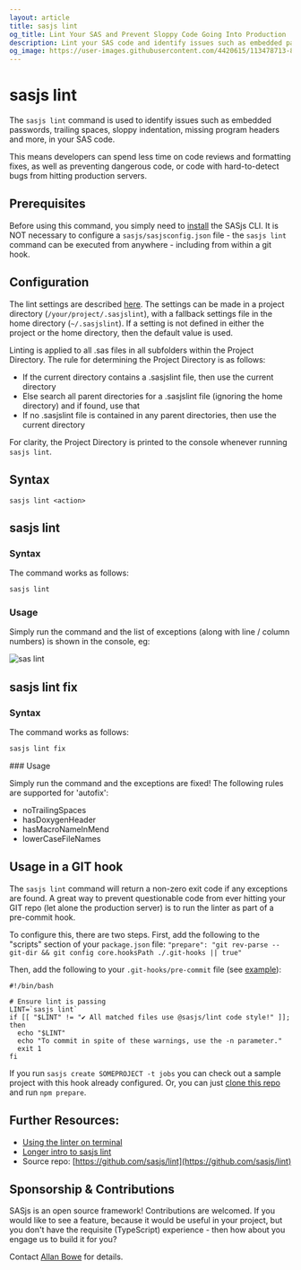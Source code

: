 ```yaml
---
layout: article
title: sasjs lint
og_title: Lint Your SAS and Prevent Sloppy Code Going Into Production
description: Lint your SAS code and identify issues such as embedded passwords, trailing spaces, sloppy indentation, missing program headers and more.
og_image: https://user-images.githubusercontent.com/4420615/113478713-800e1d00-9482-11eb-90c1-10a80a41be1a.png
---
```


# sasjs lint

The `sasjs lint` command is used to identify issues such as embedded passwords, trailing spaces, sloppy indentation, missing program headers and more, in your SAS code.

This means developers can spend less time on code reviews and formatting fixes, as well as preventing dangerous code, or code with hard-to-detect bugs from hitting production servers.


## Prerequisites

Before using this command, you simply need to [install](/installation) the SASjs CLI.  It is NOT necessary to configure a `sasjs/sasjsconfig.json` file - the `sasjs lint` command can be executed from anywhere - including from within a git hook.  

## Configuration

The lint settings are described [here](https://github.com/sasjs/lint/blob/main/README.md).  The settings can be made in a project directory (`/your/project/.sasjslint`), with a fallback settings file in the home directory (`~/.sasjslint`).  If a setting is not defined in either the project or the home directory, then the default value is used.

Linting is applied to all .sas files in all subfolders within the Project Directory.  The rule for determining the Project Directory is as follows:

* If the current directory contains a .sasjslint file, then use the current directory
* Else search all parent directories for a .sasjslint file (ignoring the home directory) and if found, use that
* If no .sasjslint file is contained in any parent directories, then use the current directory

For clarity, the Project Directory is printed to the console whenever running `sasjs lint`.

## Syntax

```
sasjs lint <action>
```

## sasjs lint

### Syntax

The command works as follows:

```bash
sasjs lint
```

### Usage

Simply run the command and the list of exceptions (along with line / column numbers) is shown in the console, eg:

![sas lint](https://user-images.githubusercontent.com/4420615/113478713-800e1d00-9482-11eb-90c1-10a80a41be1a.png)

## sasjs lint fix

### Syntax

The command works as follows:

```bash
sasjs lint fix
```

### Usage

Simply run the command and the exceptions are fixed!  The following rules are supported for 'autofix':

* noTrailingSpaces
* hasDoxygenHeader
* hasMacroNameInMend
* lowerCaseFileNames

## Usage in a GIT hook

The `sasjs lint` command will return a non-zero exit code if any exceptions are found.  A great way to prevent questionable code from ever hitting your GIT repo (let alone the production server) is to run the linter as part of a pre-commit hook.

To configure this, there are two steps.  First, add the following to the "scripts" section of your `package.json` file: `"prepare": "git rev-parse --git-dir && git config core.hooksPath ./.git-hooks || true"`

Then, add the following to your `.git-hooks/pre-commit` file (see [example](https://github.com/sasjs/core/blob/main/.git-hooks/pre-commit)):

```
#!/bin/bash

# Ensure lint is passing
LINT=`sasjs lint`
if [[ "$LINT" != "✔ All matched files use @sasjs/lint code style!" ]]; then
  echo "$LINT"
  echo "To commit in spite of these warnings, use the -n parameter."
  exit 1
fi
```

If you run `sasjs create SOMEPROJECT -t jobs` you can check out a sample project with this hook already configured.  Or, you can just [clone this repo](https://github.com/sasjs/template_jobs) and run `npm prepare`.

## Further Resources:

* [Using the linter on terminal](https://vid.4gl.io/w/vmJspCjcBoc5QtzwZkZRvi)
* [Longer intro to sasjs lint](https://vid.4gl.io/w/nDtkQFV1E8rtaa2BuM6U5s)
* Source repo:  [https://github.com/sasjs/lint](https://github.com/sasjs/lint)


## Sponsorship & Contributions

SASjs is an open source framework!  Contributions are welcomed.  If you would like to see a feature, because it would be useful in your project, but you don't have the requisite (TypeScript) experience - then how about you engage us to build it for you?

Contact [Allan Bowe](https://www.linkedin.com/in/allanbowe/) for details.

